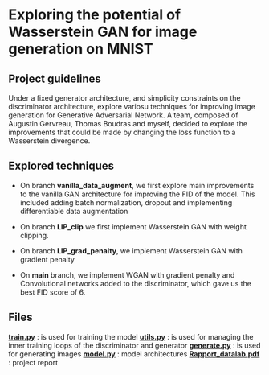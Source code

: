 # Exploring the potential of Wasserstein GAN for image generation on MNIST

## Project guidelines
Under a fixed generator architecture, and simplicity constraints on the discriminator architecture, explore variosu techniques for improving image generation for Generative Adversarial Network. A team, composed of Augustin Gervreau, Thomas Boudras and myself, decided to explore the improvements that could be made by changing the loss function to a Wasserstein divergence.

## Explored techniques
- On branch **vanilla_data_augment**, we first explore main improvements to the vanilla GAN architecture for improving the FID of the model. This included adding batch normalization, dropout and implementing differentiable data augmentation

- On branch **LIP_clip** we first implement Wasserstein GAN with weight clipping. 
- On branch **LIP_grad_penalty**, we implement Wasserstein GAN with gradient penalty
- On **main** branch, we implement WGAN with gradient penalty and Convolutional networks added to the discriminator, which gave us the best FID score of 6.

## Files
[**train.py**](./train.py) : is used for training the model
[**utils.py**](./utils.py) : is used for managing the inner training loops of the discriminator and generator
[**generate.py**](./generate.py) : is used for generating images
[**model.py**](./model.py) : model architectures
[**Rapport_datalab.pdf**](./Rapport_datalab.pdf) : project report



